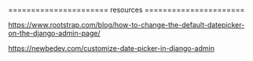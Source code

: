 ====================== resources ======================


https://www.rootstrap.com/blog/how-to-change-the-default-datepicker-on-the-django-admin-page/

https://newbedev.com/customize-date-picker-in-django-admin